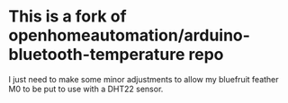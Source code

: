 # This is a fork of openhomeautomation/arduino-bluetooth-temperature repo

I just need to make some minor adjustments to allow my bluefruit feather M0 to be 
put to use with a DHT22 sensor.

